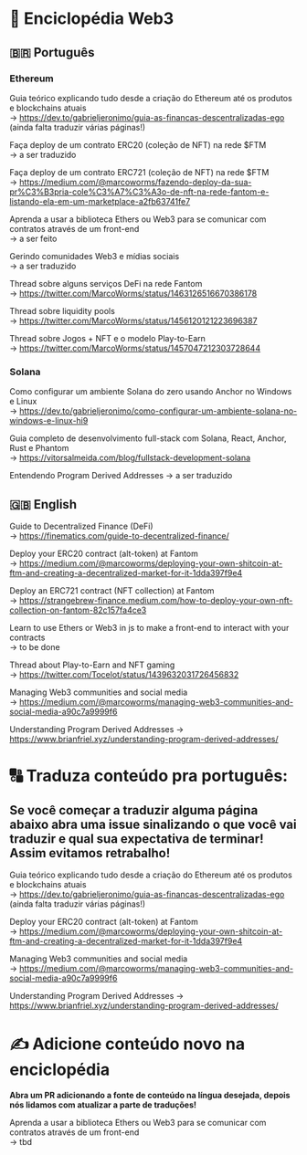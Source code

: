 
# 📖 Enciclopédia Web3

## 🇧🇷 Português

### Ethereum

Guia teórico explicando tudo desde a criação do Ethereum até os produtos e blockchains atuais  
-> https://dev.to/gabrieljeronimo/guia-as-financas-descentralizadas-ego (ainda falta traduzir várias páginas!)

Faça deploy de um contrato ERC20 (coleção de NFT) na rede $FTM  
-> a ser traduzido

Faça deploy de um contrato ERC721 (coleção de NFT) na rede $FTM  
-> https://medium.com/@marcoworms/fazendo-deploy-da-sua-pr%C3%B3pria-cole%C3%A7%C3%A3o-de-nft-na-rede-fantom-e-listando-ela-em-um-marketplace-a2fb63741fe7

Aprenda a usar a biblioteca Ethers ou Web3 para se comunicar com contratos através de um front-end  
-> a ser feito

Gerindo comunidades Web3 e mídias sociais  
-> a ser traduzido

Thread sobre alguns serviços DeFi na rede Fantom  
-> https://twitter.com/MarcoWorms/status/1463126516670386178

Thread sobre liquidity pools  
-> https://twitter.com/MarcoWorms/status/1456120121223696387

Thread sobre Jogos + NFT e o modelo Play-to-Earn  
-> https://twitter.com/MarcoWorms/status/1457047212303728644

### Solana

Como configurar um ambiente Solana do zero usando Anchor no Windows e Linux  
-> https://dev.to/gabrieljeronimo/como-configurar-um-ambiente-solana-no-windows-e-linux-hi9

Guia completo de desenvolvimento full-stack com Solana, React, Anchor, Rust e Phantom  
-> https://vitorsalmeida.com/blog/fullstack-development-solana

Entendendo Program Derived Addresses
-> a ser traduzido

## 🇬🇧 English

Guide to Decentralized Finance (DeFi)  
-> https://finematics.com/guide-to-decentralized-finance/

Deploy your ERC20 contract (alt-token) at Fantom  
-> https://medium.com/@marcoworms/deploying-your-own-shitcoin-at-ftm-and-creating-a-decentralized-market-for-it-1dda397f9e4

Deploy an ERC721 contract (NFT collection) at Fantom  
-> https://strangebrew-finance.medium.com/how-to-deploy-your-own-nft-collection-on-fantom-82c157fa4ce3

Learn to use Ethers or Web3 in js to make a front-end to interact with your contracts  
-> to be done

Thread about Play-to-Earn and NFT gaming  
-> https://twitter.com/Tocelot/status/1439632031726456832

Managing Web3 communities and social media  
-> https://medium.com/@marcoworms/managing-web3-communities-and-social-media-a90c7a9999f6

Understanding Program Derived Addresses 
-> https://www.brianfriel.xyz/understanding-program-derived-addresses/

# 🔠 Traduza conteúdo pra português:

## Se você começar a traduzir alguma página abaixo abra uma issue sinalizando o que você vai traduzir e qual sua expectativa de terminar! Assim evitamos retrabalho!

Guia teórico explicando tudo desde a criação do Ethereum até os produtos e blockchains atuais  
-> https://dev.to/gabrieljeronimo/guia-as-financas-descentralizadas-ego (ainda falta traduzir várias páginas!)

Deploy your ERC20 contract (alt-token) at Fantom  
-> https://medium.com/@marcoworms/deploying-your-own-shitcoin-at-ftm-and-creating-a-decentralized-market-for-it-1dda397f9e4

Managing Web3 communities and social media  
-> https://medium.com/@marcoworms/managing-web3-communities-and-social-media-a90c7a9999f6

Understanding Program Derived Addresses
-> https://www.brianfriel.xyz/understanding-program-derived-addresses/

# ✍️ Adicione conteúdo novo na enciclopédia

**Abra um PR adicionando a fonte de conteúdo na língua desejada, depois nós lidamos com atualizar a parte de traduções!**

Aprenda a usar a biblioteca Ethers ou Web3 para se comunicar com contratos através de um front-end  
-> tbd
